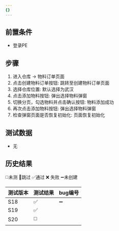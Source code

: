```yaml
---
{}
---
```



## 前置条件

- 登录PE

## 步骤

1. 进入仓库 -> 物料订单页面
2. 点击创建物料订单按钮: 跳转至创建物料订单页面
3. 选择仓库位置: 默认选择为武汉
4. 点击添加物料按钮: 弹出选择物料弹窗
5. 切换分页，勾选物料并点击确认按钮: 物料添加成功
6. 再次点击添加物料按钮: 弹出选择物料弹窗
7. 检查弹窗页面是否恢复初始化: 页面恢复初始化

## 测试数据

- 无

## 历史结果
 ◻️未测    🚫跳过     ✅通过    ❌ 失败    ➖未创建
 
| 测试版本 | 测试结果 | bug编号 |
| ---- | ---- | ---- |
| S18 | ✅ | ➖ |
| S19 | ✅ |  |
| S20 | ◻️ |  |
